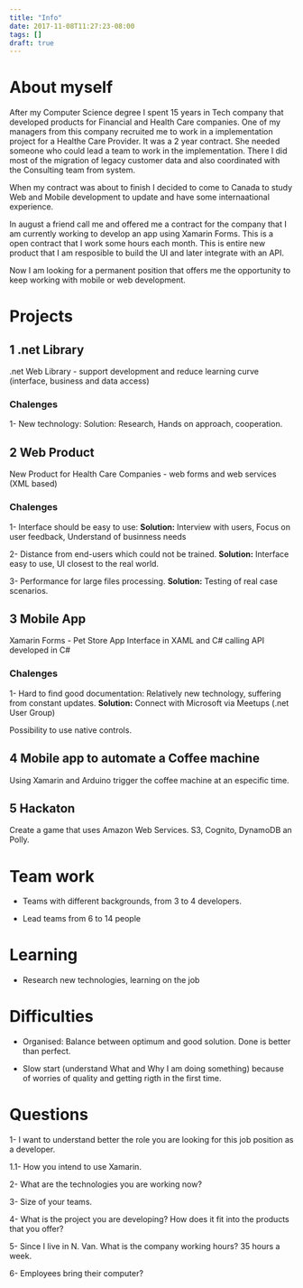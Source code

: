 ```yaml
---
title: "Info"
date: 2017-11-08T11:27:23-08:00
tags: []
draft: true
---
```


# About myself

After my Computer Science degree I spent 15 years in Tech company that developed products for Financial and Health Care companies. One of my managers from this company recruited me to work in a implementation project for a Healthe Care Provider. It was a 2 year contract. She needed someone who could lead a team to work in the implementation. There I did most of the migration of legacy customer data and also coordinated with the Consulting team from system. 

When my contract was about to finish I decided to come to Canada to study Web and Mobile development to update and have some internaational experience.

In august a friend call me and offered me a contract for the company that I am currently working to develop an app using Xamarin Forms. This is a open contract that I work some hours each month. This is entire new product that I am resposible to build the UI and later integrate with an API.

Now I am looking for a permanent position that offers me the opportunity to keep working with mobile or web development.


# Projects

## 1 .net Library

.net Web Library - support development and reduce learning curve (interface, business and data access)

### Chalenges

1- New technology: Solution: Research, Hands on approach, cooperation.

## 2 Web Product

New Product for Health Care Companies - web forms and web services (XML based)

### Chalenges

1- Interface should be easy to use: **Solution:** Interview with users, Focus on user feedback, Understand of businness needs

2- Distance from end-users which could not be trained. **Solution:** Interface easy to use, UI closest to the real world.

3- Performance for large files processing. **Solution:** Testing of real case scenarios.

## 3 Mobile App

Xamarin Forms - Pet Store App 
Interface in XAML and C# calling API developed in C#


### Chalenges

1- Hard to find good documentation: Relatively new technology, suffering from constant updates. **Solution:** Connect with Microsoft via Meetups (.net User Group)

Possibility to use native controls.

## 4 Mobile app to automate a Coffee machine

Using Xamarin and Arduino trigger the coffee machine at an especific time.

## 5 Hackaton 

Create a game that uses Amazon Web Services. S3, Cognito, DynamoDB an Polly.


# Team work

- Teams with different backgrounds, from 3 to 4 developers. 

- Lead teams from 6 to 14 people


# Learning 

- Research new technologies, learning on the job

# Difficulties

- Organised: Balance between optimum and good solution. Done is better than perfect.

- Slow start (understand What and Why I am doing something) because of worries of quality and getting rigth in the first time. 


# Questions

1- I want to understand better the role you are looking for this job position as a developer.

1.1-  How you intend to use Xamarin.

2- What are the technologies you are working now?

3- Size of your teams.

4- What is the project you are developing? How does it fit into the products that you offer?

5- Since I live in N. Van. What is the company working hours? 35 hours a week.

6- Employees bring their computer?



